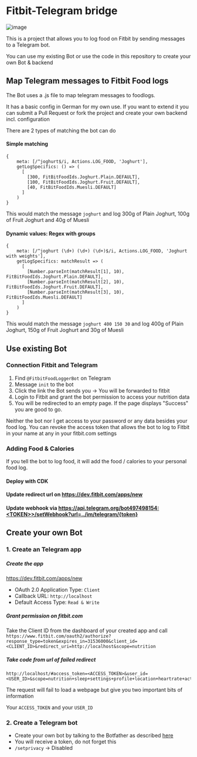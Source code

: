 # Fitbit-Telegram bridge

![image](https://s3.eu-west-1.amazonaws.com/fitbit-telegram-bridge/ressources/IMG_2506.PNG)

This is a project that allows you to log food on Fitbit by sending messages to a Telegram bot.

You can use my existing Bot or use the code in this repository to create your own Bot & backend

## Map Telegram messages to Fitbit Food logs

The Bot uses a .js file to map telegram messages to foodlogs.

It has a basic config in German for my own use. If you want to extend it you can submit a Pull Request or fork the project and create your own backend incl. configuration

There are 2 types of matching the bot can do

#### Simple matching

```
{
    meta: [/^joghurt$/i, Actions.LOG_FOOD, 'Joghurt'],
    getLogSpecifics: () => (
      [
        [300, FitBitFoodIds.Joghurt.Plain.DEFAULT],
        [100, FitBitFoodIds.Joghurt.Fruit.DEFAULT],
        [40, FitBitFoodIds.Muesli.DEFAULT]
      ]
    )
}
```

This would match the message `joghurt` and log 300g of Plain Joghurt, 100g of Fruit Joghurt and 40g of Muesli


#### Dynamic values: Regex with groups

```
{
    meta: [/^joghurt (\d+) (\d+) (\d+)$/i, Actions.LOG_FOOD, 'Joghurt with weights'],
    getLogSpecifics: matchResult => (
      [
        [Number.parseInt(matchResult[1], 10), FitBitFoodIds.Joghurt.Plain.DEFAULT],
        [Number.parseInt(matchResult[2], 10), FitBitFoodIds.Joghurt.Fruit.DEFAULT],
        [Number.parseInt(matchResult[3], 10), FitBitFoodIds.Muesli.DEFAULT]
      ]
    )
}
```

This would match the message `joghurt 400 150 30` and log 400g of Plain Joghurt, 150g of Fruit Joghurt and 30g of Muesli 

## Use existing Bot

### Connection Fitbit and Telegram

1. Find `@FitbitFoodLoggerBot` on Telegram
2. Message `init` to the bot
3. Click the link the Bot sends you -> You will be forwarded to fitbit
4. Login to Fitbit and grant the bot permission to access your nutrition data
5. You will be redirected to an empty page. If the page displays "Success" you are good to go.

Neither the bot nor I get access to your password or any data besides your food log. You can revoke the access token that allows the bot to log to Fitbit in your name at any in your fitbit.com settings

### Adding Food & Calories

If you tell the bot to log food, it will add the food / calories to your personal food log.

#### Deploy with CDK
#### Update redirect url on https://dev.fitbit.com/apps/new
#### Update webhook via https://api.telegram.org/bot497498154:<TOKEN>>/setWebhook?url=../im/telegram/{token}

## Create your own Bot

### 1. Create an Telegram app

##### Create the app

https://dev.fitbit.com/apps/new

* OAuth 2.0 Application Type: `Client`
* Callback URL: `http://localhost`
* Default Access Type: `Read & Write`


##### Grant permission on fitbit.com

Take the Client ID from the dashboard of your created app and call `https://www.fitbit.com/oauth2/authorize?response_type=token&expires_in=31536000&client_id=<CLIENT_ID>&redirect_uri=http://localhost&scope=nutrition`


##### Take code from url of failed redirect

```
http://localhost/#access_token=<ACCESS_TOKEN>&user_id=<USER_ID>&scope=nutrition+sleep+settings+profile+location+heartrate+activity+social+weight&token_type=Bearer&expires_in=31536000
```

The request will fail to load a webpage but give you two important bits of information

Your `ACCESS_TOKEN` and your `USER_ID`

### 2. Create a Telegram bot

- Create your own bot by talking to the Botfather as described [here](https://core.telegram.org/bots#6-botfather)
- You will receive a token, do not forget this
- `/setprivacy` -> Disabled
